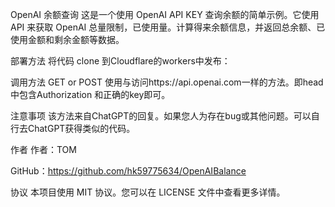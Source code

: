OpenAI 余额查询
这是一个使用 OpenAI API KEY 查询余额的简单示例。它使用 API 来获取 OpenAI 总量限制，已使用量。计算得来余额信息，并返回总余额、已使用金额和剩余金额等数据。

部署方法
将代码 clone 到Cloudflare的workers中发布：

调用方法
GET or POST
使用与访问https://api.openai.com一样的方法。即head中包含Authorization 和正确的key即可。

注意事项
该方法来自ChatGPT的回复。如果您人为存在bug或其他问题。可以自行去ChatGPT获得类似的代码。

作者
作者：TOM

GitHub：https://github.com/hk59775634/OpenAIBalance

协议
本项目使用 MIT 协议。您可以在 LICENSE 文件中查看更多详情。
